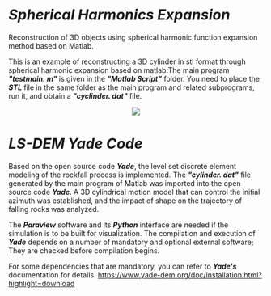 # ***Spherical Harmonics Expansion***

Reconstruction of 3D objects using spherical harmonic function expansion method based on Matlab.

This is an example of reconstructing a 3D cylinder in stl format through spherical harmonic expansion based on matlab:The main program ***"testmain. m"*** is given in the ***"Matlab Script"*** folder. You need to place the ***STL*** file in the same folder as the main program and related subprograms, run it, and obtain a ***"cyclinder. dat"*** file.
<div align=center><img src="https://github.com/JiabaoCottage/SHE-and-LS-DEM/blob/master/SPH/Image/cylinder.jpg">
</div>

# ***LS-DEM Yade Code***

Based on the open source code ***Yade***, the level set discrete element modeling of the rockfall process is implemented. 
The ***"cylinder. dat"*** file generated by the main program of Matlab was imported into the open source code ***Yade***.
A 3D cylindrical motion model that can control the initial azimuth was established, and the impact of shape on the trajectory of falling rocks was analyzed.

The ***Paraview*** software and its ***Python*** interface are needed if the simulation is to be built for visualization. The compilation and execution of ***Yade*** depends on a number of mandatory and optional external software; They are checked before compilation begins. 

For some dependencies that are mandatory, you can refer to ***Yade's*** documentation for details. https://www.yade-dem.org/doc/installation.html?highlight=download

